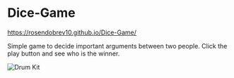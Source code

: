 # Dice-Game

https://rosendobrev10.github.io/Dice-Game/

Simple game to decide important arguments between two people. Click the play button and see who is the winner.

![Drum Kit](https://user-images.githubusercontent.com/104829819/200523149-bd4bcc47-5975-4bbe-ba43-7738a8b6f0d5.png)

